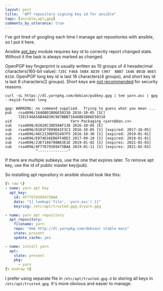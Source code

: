 ```yaml
---
layout: post
title:  "APT repository signing key id for ansible"
tags: [ansible,apt,gpg]
comments_by_utterance: true
---
```

I've got tired of googling each time I manage apt repositories with ansible, so I put it here.

Ansible [apt_key](https://docs.ansible.com/ansible/latest/modules/apt_key_module.html) module requires key id to correctly report changed state. Without it the task is always marked as changed.

OpenPGP key fingerprint is usually written as 10 groups of 4 hexadecimal characters(160-bit value): `72EC F46A 56B4 AD39 C907  BBB7 1646 B01B 86E5 0310`. OpenPGP long key id is last 16 characters(4 groups), and short key id is last 8 characters(2 groups). Short keys are [not recommended](https://security.stackexchange.com/questions/74009/what-is-an-openpgp-key-id-collision) for security reasons.

```
curl -sL https://dl.yarnpkg.com/debian/pubkey.gpg | tee yarn.asc | gpg --keyid-format long

gpg: WARNING: no command supplied.  Trying to guess what you mean ...
pub   rsa4096/1646B01B86E50310 2016-10-05 [SC]
      72ECF46A56B4AD39C907BBB71646B01B86E50310
uid                           Yarn Packaging <yarn@dan.cx>
sub   rsa4096/02820C39D50AF136 2016-10-05 [E]
sub   rsa4096/D101F7899D41F3C3 2016-10-05 [S] [expired: 2017-10-05]
sub   rsa4096/46C2130DFD2497F5 2016-10-30 [S] [expired: 2019-01-01]
sub   rsa4096/E074D16EB6FF4DE3 2017-09-10 [S] [expired: 2019-01-01]
sub   rsa4096/23E7166788B63E1E 2019-01-02 [S] [expires: 2021-02-03]
sub   rsa4096/4F77679369475BAA 2019-01-11 [S] [expires: 2021-02-03]
              ^--------------^
```

If there are multiple subkeys, use the one that expires later. To remove apt key, use the id of public master key(pub).

So installing apt repository in ansible should look like this:

```yaml
{% raw %}
- name: yarn apt key
  apt_key:
    id: 4F77679369475BAA
    data: "{{ lookup('file', 'yarn.asc') }}"
    keyring: /etc/apt/trusted.gpg.d/yarn.gpg

- name: yarn apt repository
  apt_repository:
    filename: yarn
    repo: "deb http://dl.yarnpkg.com/debian/ stable main"
    state: present
    update_cache: yes

- name: install yarn
  apt:
    state: present
    pkg:
      - yarn
{% endraw %}
```

I prefer using separate file in `/etc/apt/trusted.gpg.d` to storing all keys in `/etc/apt/trusted.gpg`. It's more obvious and easier to manage.

